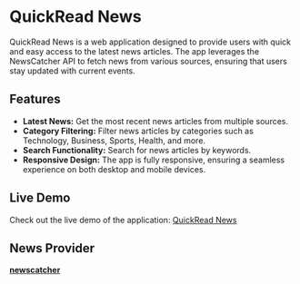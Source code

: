 # QuickRead News

QuickRead News is a web application designed to provide users with quick and easy access to the latest news articles. The app leverages the NewsCatcher API to fetch news from various sources, ensuring that users stay updated with current events.

## Features

- **Latest News:** Get the most recent news articles from multiple sources.
- **Category Filtering:** Filter news articles by categories such as Technology, Business, Sports, Health, and more.
- **Search Functionality:** Search for news articles by keywords.
- **Responsive Design:** The app is fully responsive, ensuring a seamless experience on both desktop and mobile devices.

## Live Demo

Check out the live demo of the application: [QuickRead News](https://quickreadnews.vercel.app/)

## News Provider
[**newscatcher**](http://newscatcherapi.com/)
